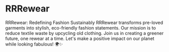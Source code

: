 # RRRewear
RRRewear: Redefining Fashion Sustainably RRRewear transforms pre-loved garments into stylish, eco-friendly fashion statements. Our mission is to reduce textile waste by upcycling old clothing. Join us in creating a greener future, one rewear at a time. Let's make a positive impact on our planet while looking fabulous! 🌍✨
